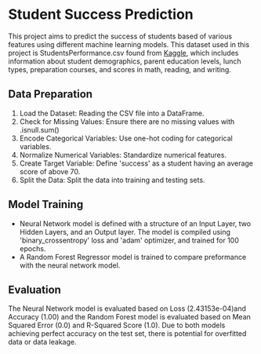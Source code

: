 # Student Success Prediction

This project aims to predict the success of students based of various features using different machine learning models. This dataset used in this project is StudentsPerformance.csv found from [Kaggle](https://www.kaggle.com/datasets/spscientist/students-performance-in-exams/data), which includes information about student demographics, parent education levels, lunch types, preparation courses, and scores in math, reading, and writing. 

## Data Preparation 

1. Load the Dataset: Reading the CSV file into a DataFrame.
2. Check for Missing Values: Ensure there are no missing values with .isnull.sum()
3. Encode Categorical Variables: Use one-hot coding for categorical variables.
4. Normalize Numerical Variables: Standardize numerical features.
5. Create Target Variable: Define 'success' as a student having an average score of above 70.
6. Split the Data: Split the data into training and testing sets.

## Model Training
- Neural Network model is defined with a structure of an Input Layer, two Hidden Layers, and an Output layer. The model is compiled using 'binary_crossentropy' loss and 'adam' optimizer, and trained for 100 epochs.
- A Random Forest Regressor model is trained to compare preformance with the neural network model.

## Evaluation
The Neural Network model is evaluated based on Loss (2.43153e-04)and Accuracy (1.00) and the Random Forest model is evaluated based on Mean Squared Error (0.0) and R-Squared Score (1.0). Due to both models achieving perfect accuracy on the test set, there is potential for overfitted data or data leakage.
